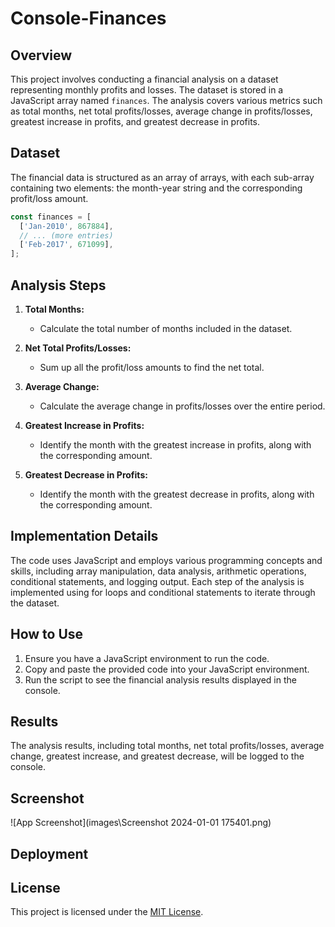 # Console-Finances

## Overview

This project involves conducting a financial analysis on a dataset representing monthly profits and losses. The dataset is stored in a JavaScript array named `finances`. The analysis covers various metrics such as total months, net total profits/losses, average change in profits/losses, greatest increase in profits, and greatest decrease in profits.

## Dataset

The financial data is structured as an array of arrays, with each sub-array containing two elements: the month-year string and the corresponding profit/loss amount.

```javascript
const finances = [
  ['Jan-2010', 867884],
  // ... (more entries)
  ['Feb-2017', 671099],
];
```

## Analysis Steps

1. **Total Months:**
   - Calculate the total number of months included in the dataset.

2. **Net Total Profits/Losses:**
   - Sum up all the profit/loss amounts to find the net total.

3. **Average Change:**
   - Calculate the average change in profits/losses over the entire period.

4. **Greatest Increase in Profits:**
   - Identify the month with the greatest increase in profits, along with the corresponding amount.

5. **Greatest Decrease in Profits:**
   - Identify the month with the greatest decrease in profits, along with the corresponding amount.

## Implementation Details

The code uses JavaScript and employs various programming concepts and skills, including array manipulation, data analysis, arithmetic operations, conditional statements, and logging output. Each step of the analysis is implemented using for loops and conditional statements to iterate through the dataset.

## How to Use

1. Ensure you have a JavaScript environment to run the code.
2. Copy and paste the provided code into your JavaScript environment.
3. Run the script to see the financial analysis results displayed in the console.

## Results

The analysis results, including total months, net total profits/losses, average change, greatest increase, and greatest decrease, will be logged to the console.

## Screenshot
![App Screenshot](images\Screenshot 2024-01-01 175401.png)

## Deployment


## License

This project is licensed under the [MIT License](LICENSE). 